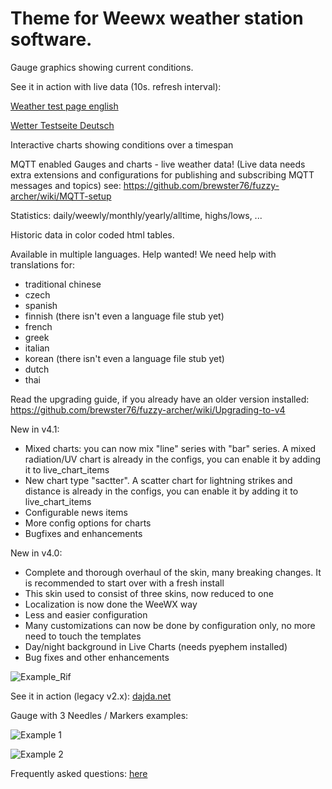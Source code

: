 Theme for Weewx weather station software.
============
Gauge graphics showing current conditions.

See it in action with live data (10s. refresh interval):

[Weather test page english](https://www.kainzbauer.net/weather/Rif/en)

[Wetter Testseite Deutsch](https://www.kainzbauer.net/weather/Rif/de)

Interactive charts showing conditions over a timespan

MQTT enabled Gauges and charts - live weather data! 
(Live data needs extra extensions and configurations for publishing and subscribing MQTT messages and topics) see: https://github.com/brewster76/fuzzy-archer/wiki/MQTT-setup

Statistics: daily/weewly/monthly/yearly/alltime, highs/lows, ...

Historic data in color coded html tables.

Available in multiple languages. Help wanted! We need help with translations for:

- traditional chinese
- czech
- spanish
- finnish (there isn't even a language file stub yet)
- french
- greek
- italian
- korean (there isn't even a language file stub yet)
- dutch
- thai

Read the upgrading guide, if you already have an older version installed: https://github.com/brewster76/fuzzy-archer/wiki/Upgrading-to-v4

New in v4.1:

- Mixed charts: you can now mix "line" series with "bar" series. A mixed radiation/UV chart is already in the configs, you can enable it by adding it to live_chart_items
- New chart type "sactter". A scatter chart for lightning strikes and distance is already in the configs, you can enable it by adding it to live_chart_items
- Configurable news items
- More config options for charts
- Bugfixes and enhancements

New in v4.0:

- Complete and thorough overhaul of the skin, many breaking changes. It is recommended to start over with a fresh install
- This skin used to consist of three skins, now reduced to one
- Localization is now done the WeeWX way
- Less and easier configuration
- Many customizations can now be done by configuration only, no more need to touch the templates
- Day/night background in Live Charts (needs pyephem installed)
- Bug fixes and other enhancements

![Example_Rif](https://kainzbauer.net/example_rif.png)

See it in action (legacy v2.x): [dajda.net](http://dajda.net/)

Gauge with 3 Needles / Markers examples:

![Example 1](https://github.com/danimaciasperea/fuzzy-archer/blob/master/curImpTempGauge.png)

![Example 2](https://github.com/danimaciasperea/fuzzy-archer/blob/master/inTempGauge.png)

Frequently asked questions: [here](https://github.com/brewster76/fuzzy-archer/issues?q=label%3AFAQ+)
